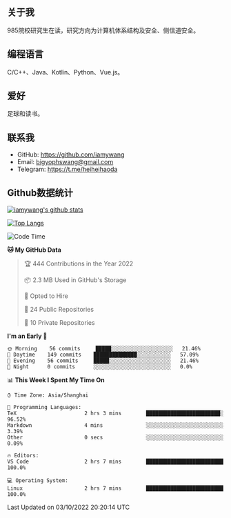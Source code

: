 ## 关于我

985院校研究生在读，研究方向为计算机体系结构及安全、侧信道安全。

## 编程语言

C/C++、Java、Kotlin、Python、Vue.js。

## 爱好

足球和读书。

## 联系我

- GitHub: https://github.com/iamywang
- Email: bigyophswang@gmail.com
- Telegram: https://t.me/heiheihaoda

## Github数据统计

[![iamywang's github stats](https://github-readme-stats.vercel.app/api?username=iamywang&count_private=true&show_icons=true)]()

[![Top Langs](https://github-readme-stats.vercel.app/api/top-langs/?username=iamywang&layout=compact)]()

<!--START_SECTION:waka-->
![Code Time](http://img.shields.io/badge/Code%20Time-585%20hrs%2058%20mins-blue)

**🐱 My GitHub Data** 

> 🏆 444 Contributions in the Year 2022
 > 
> 📦 2.3 MB Used in GitHub's Storage 
 > 
> 💼 Opted to Hire
 > 
> 📜 24 Public Repositories 
 > 
> 🔑 10 Private Repositories  
 > 
**I'm an Early 🐤** 

```text
🌞 Morning    56 commits     █████░░░░░░░░░░░░░░░░░░░░   21.46% 
🌆 Daytime    149 commits    ██████████████░░░░░░░░░░░   57.09% 
🌃 Evening    56 commits     █████░░░░░░░░░░░░░░░░░░░░   21.46% 
🌙 Night      0 commits      ░░░░░░░░░░░░░░░░░░░░░░░░░   0.0%

```


📊 **This Week I Spent My Time On** 

```text
⌚︎ Time Zone: Asia/Shanghai

💬 Programming Languages: 
TeX                      2 hrs 3 mins        ████████████████████████░   96.52% 
Markdown                 4 mins              ░░░░░░░░░░░░░░░░░░░░░░░░░   3.39% 
Other                    0 secs              ░░░░░░░░░░░░░░░░░░░░░░░░░   0.09%

🔥 Editors: 
VS Code                  2 hrs 7 mins        █████████████████████████   100.0%

💻 Operating System: 
Linux                    2 hrs 7 mins        █████████████████████████   100.0%

```


 Last Updated on 03/10/2022 20:20:14 UTC
<!--END_SECTION:waka-->

